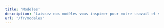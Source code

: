 ```yaml
---
title: 'Modèles'
description: 'Laissez nos modèles vous inspirer pour votre travail et votre vie !'
url: '/fr/modeles'
---
```

